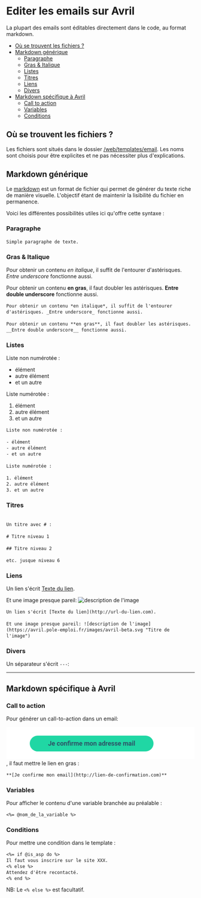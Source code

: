 # Editer les emails sur Avril

La plupart des emails sont éditables directement dans le code, au format markdown.

<!-- MarkdownTOC -->

- [Où se trouvent les fichiers ?](#o%C3%B9-se-trouvent-les-fichiers-)
- [Markdown générique](#markdown-g%C3%A9n%C3%A9rique)
  - [Paragraphe](#paragraphe)
  - [Gras & Italique](#gras--italique)
  - [Listes](#listes)
  - [Titres](#titres)
  - [Liens](#liens)
  - [Divers](#divers)
- [Markdown spécifique à Avril](#markdown-sp%C3%A9cifique-%C3%A0-avril)
  - [Call to action](#call-to-action)
  - [Variables](#variables)
  - [Conditions](#conditions)

<!-- /MarkdownTOC -->

## Où se trouvent les fichiers ?

Les fichiers sont situés dans le dossier [/web/templates/email](/web/templates/email). Les noms sont choisis pour être explicites et ne pas nécessiter plus d'explications.

## Markdown générique

Le [markdown](https://github.com/adam-p/markdown-here/wiki/Markdown-Cheatsheet) est un format de fichier qui permet de générer du texte riche de manière visuelle. L'objectif étant de maintenir la lisibilité du fichier en permanence.

Voici les différentes possibilités utiles ici qu'offre cette syntaxe :

### Paragraphe

```
Simple paragraphe de texte.
```

### Gras & Italique

Pour obtenir un contenu *en italique*, il suffit de l'entourer d'astérisques. _Entre underscore_ fonctionne aussi.

Pour obtenir un contenu **en gras**, il faut doubler les astérisques. __Entre double underscore__ fonctionne aussi.

```
Pour obtenir un contenu *en italique*, il suffit de l'entourer d'astérisques. _Entre underscore_ fonctionne aussi.

Pour obtenir un contenu **en gras**, il faut doubler les astérisques. __Entre double underscore__ fonctionne aussi.
```

### Listes

Liste non numérotée :

- élément
- autre élément
- et un autre

Liste numérotée :

1. élément
2. autre élément
3. et un autre

```
Liste non numérotée :

- élément
- autre élément
- et un autre

Liste numérotée :

1. élément
2. autre élément
3. et un autre
```

### Titres

```

Un titre avec # :

# Titre niveau 1

## Titre niveau 2

etc. jusque niveau 6
```

### Liens

Un lien s'écrit [Texte du lien](http://url-du-lien.com).

Et une image presque pareil: ![description de l'image](https://avril.pole-emploi.fr/images/avril-beta.svg "Titre de l'image")

```
Un lien s'écrit [Texte du lien](http://url-du-lien.com).

Et une image presque pareil: ![description de l'image](https://avril.pole-emploi.fr/images/avril-beta.svg "Titre de l'image")

```

### Divers

Un séparateur s'écrit `---`:

---

## Markdown spécifique à Avril

### Call to action

Pour générer un call-to-action dans un email:

![Call to action](assets/call-to-action.png), il faut mettre le lien en gras :

```
**[Je confirme mon email](http://lien-de-confirmation.com)**
```

### Variables

Pour afficher le contenu d'une variable branchée au préalable :

```
<%= @nom_de_la_variable %>
```

### Conditions

Pour mettre une condition dans le template :

```
<%= if @is_asp do %>
Il faut vous inscrire sur le site XXX.
<% else %>
Attendez d'être recontacté.
<% end %>
```

NB: Le `<% else %>` est facultatif.